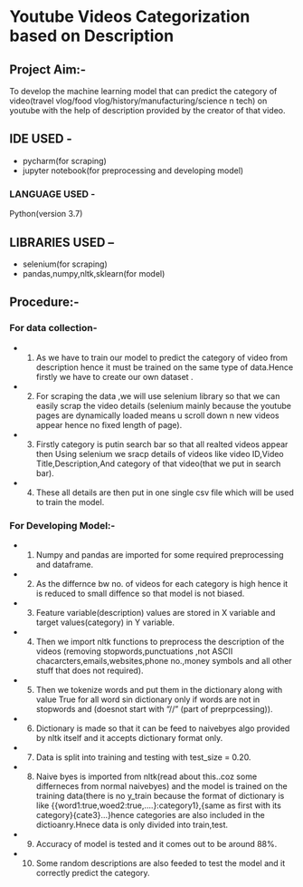 # Youtube Videos Categorization based on Description
## Project Aim:-
To develop the machine learning model that can predict the category of video(travel vlog/food vlog/history/manufacturing/science n tech) on youtube with the help of description provided by the creator of that video.
## IDE USED -  
* pycharm(for scraping)
* jupyter notebook(for preprocessing and developing model)

### LANGUAGE USED -   
Python(version 3.7)

## LIBRARIES USED – 
* selenium(for scraping)
* pandas,numpy,nltk,sklearn(for model)

## Procedure:-
### For data collection-
* 1. As we have to train our model to predict the category of video from description hence it must be trained on the same type of data.Hence firstly we have to create our own dataset .
* 2. For scraping the data ,we will use selenium library so that we can easily scrap the video details (selenium mainly because the youtube pages are dynamically loaded means u scroll down n new videos appear hence no fixed length of page).
* 3. Firstly category is putin search bar so that all realted videos appear then Using selenium we sracp details of videos like video ID,Video Title,Description,And category of that video(that we put in search bar).
* 4. These all details are then put in one single csv file which will be used to train the model.
### For Developing Model:-
* 1. Numpy and pandas are imported for some required preprocessing and dataframe.
* 2. As the differnce bw no. of videos for each category is high hence it is reduced to small diffence so that model is not biased.
* 3. Feature variable(description) values are stored in X variable and target values(category) in Y variable.
* 4. Then we import nltk functions to preprocess the description of the videos (removing stopwords,punctuations ,not ASCII chacarcters,emails,websites,phone no.,money symbols and all other stuff that does not required).
* 5. Then we tokenize words and put them in the dictionary along with value True for all word sin dictionary only if words are not in stopwords and (doesnot start with “//” (part of preprpcessing)).
* 6. Dictionary is made so that it can be feed to naivebyes algo provided by nltk itself and it accepts dictionary format only.
* 7. Data is split into training and testing with test_size = 0.20.
* 8. Naive byes is imported from nltk(read about this..coz some differneces from normal naivebyes) and the model is trained on the training data(there is no y_train because the format of dictionary is like {{word1:true,woed2:true,….}:category1},{same as first with its category}{cate3}…}hence categories are also included in the dictioanry.Hnece data is only divided into train,test.
* 9. Accuracy of model is tested and it comes out to be around 88%.
* 10. Some random descriptions are also feeded to test the model and it correctly predict the category.
